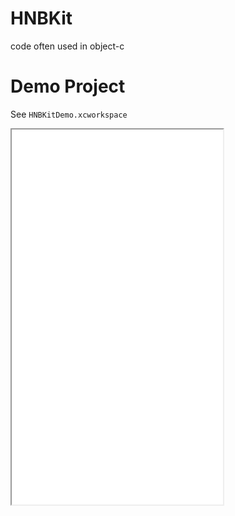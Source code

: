 # HNBKit
code often used in object-c

Demo Project
==============
See `HNBKitDemo.xcworkspace`

<iframe height=600 width=338 src="./HNBKitDemo/snapshots/demo.gif">

